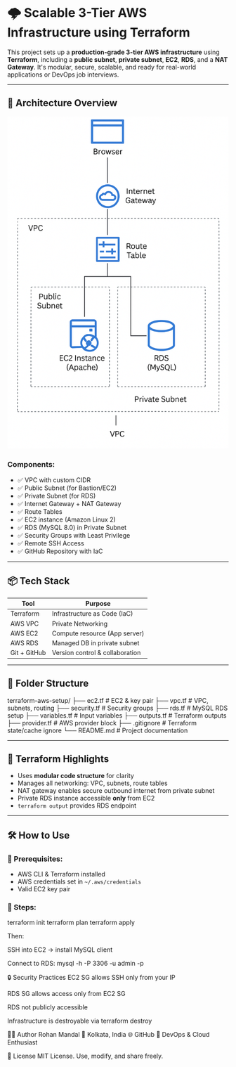 # 🌩️ Scalable 3-Tier AWS Infrastructure using Terraform

This project sets up a **production-grade 3-tier AWS infrastructure** using **Terraform**, including a **public subnet**, **private subnet**, **EC2**, **RDS**, and a **NAT Gateway**. It's modular, secure, scalable, and ready for real-world applications or DevOps job interviews.

---

## 🚀 Architecture Overview

![Architecture Diagram](./A_diagram_in_the_image_depicts_a_three-tier_cloud_.png)

### Components:
- ✅ VPC with custom CIDR
- ✅ Public Subnet (for Bastion/EC2)
- ✅ Private Subnet (for RDS)
- ✅ Internet Gateway + NAT Gateway
- ✅ Route Tables
- ✅ EC2 instance (Amazon Linux 2)
- ✅ RDS (MySQL 8.0) in Private Subnet
- ✅ Security Groups with Least Privilege
- ✅ Remote SSH Access
- ✅ GitHub Repository with IaC

---

## 📦 Tech Stack

| Tool         | Purpose                         |
|--------------|----------------------------------|
| Terraform    | Infrastructure as Code (IaC)     |
| AWS VPC      | Private Networking               |
| AWS EC2      | Compute resource (App server)    |
| AWS RDS      | Managed DB in private subnet     |
| Git + GitHub | Version control & collaboration  |

---

## 📁 Folder Structure

terraform-aws-setup/
├── ec2.tf # EC2 & key pair
├── vpc.tf # VPC, subnets, routing
├── security.tf # Security groups
├── rds.tf # MySQL RDS setup
├── variables.tf # Input variables
├── outputs.tf # Terraform outputs
├── provider.tf # AWS provider block
├── .gitignore # Terraform state/cache ignore
└── README.md # Project documentation

---

## 🧠 Terraform Highlights

- Uses **modular code structure** for clarity
- Manages all networking: VPC, subnets, route tables
- NAT gateway enables secure outbound internet from private subnet
- Private RDS instance accessible **only** from EC2
- `terraform output` provides RDS endpoint

---

## 🛠️ How to Use

### 🧰 Prerequisites:
- AWS CLI & Terraform installed
- AWS credentials set in `~/.aws/credentials`
- Valid EC2 key pair

### 🧪 Steps:

terraform init
terraform plan
terraform apply

Then:

SSH into EC2 → install MySQL client

Connect to RDS: mysql -h <rds-endpoint> -P 3306 -u admin -p

🔒 Security Practices
EC2 SG allows SSH only from your IP

RDS SG allows access only from EC2 SG

RDS not publicly accessible

Infrastructure is destroyable via terraform destroy



👨‍💻 Author
Rohan Mandal
📍 Kolkata, India
🌐 GitHub
💼 DevOps & Cloud Enthusiast


📜 License
MIT License. Use, modify, and share freely.
